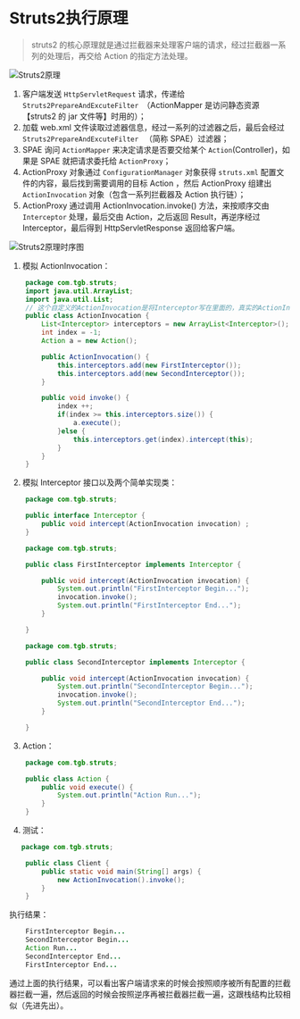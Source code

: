 # Struts2执行原理

> struts2 的核心原理就是通过拦截器来处理客户端的请求，经过拦截器一系列的处理后，再交给 Action 的指定方法处理。

![Struts2原理](http://wx1.sinaimg.cn/mw690/9e6aadb3gy1ffn657ssfkj20dm0czgmi.jpg)

1. 客户端发送 `HttpServletRequest` 请求，传递给 `Struts2PrepareAndExcuteFilter `（ActionMapper 是访问静态资源 【struts2 的 jar 文件等】时用的）；
2. 加载 web.xml 文件读取过滤器信息，经过一系列的过滤器之后，最后会经过 `Struts2PrepareAndExcuteFilter ` （简称 SPAE）过滤器；
3. SPAE 询问 `ActionMapper` 来决定请求是否要交给某个 `Action`(Controller)，如果是 SPAE 就把请求委托给 `ActionProxy`；
4. ActionProxy 对象通过 `ConfigurationManager` 对象获得 `struts.xml` 配置文件的内容，最后找到需要调用的目标 Action ，然后 ActionProxy 组建出 `ActionInvocation` 对象（包含一系列拦截器及 Action 执行链）；
5. ActionProxy 通过调用 ActionInvocation.invoke() 方法，来按顺序交由 `Interceptor` 处理，最后交由 Action，之后返回 Result，再逆序经过Interceptor，最后得到 HttpServletResponse 返回给客户端。

![Struts2原理时序图](http://wx1.sinaimg.cn/mw690/9e6aadb3gy1ffn69ozarwj20u50fqq3t.jpg)

1. 模拟 ActionInvocation：

```java
    package com.tgb.struts;  
    import java.util.ArrayList;  
    import java.util.List;  
    // 这个自定义的ActionInvocation是将Interceptor写在里面的，真实的ActionInvocation是通过反射加载的
    public class ActionInvocation {  
        List<Interceptor> interceptors = new ArrayList<Interceptor>();  
        int index = -1;  
        Action a = new Action();  

        public ActionInvocation() {  
            this.interceptors.add(new FirstInterceptor());  
            this.interceptors.add(new SecondInterceptor());       
        }  

        public void invoke() {  
            index ++;  
            if(index >= this.interceptors.size()) {  
                a.execute();  
            }else {  
                this.interceptors.get(index).intercept(this);  
            }  
        }  
    } 
```

2. 模拟 Interceptor 接口以及两个简单实现类：

```java
    package com.tgb.struts;  

    public interface Interceptor {  
        public void intercept(ActionInvocation invocation) ;  
    }  

    package com.tgb.struts;  

    public class FirstInterceptor implements Interceptor {  

        public void intercept(ActionInvocation invocation) {  
            System.out.println("FirstInterceptor Begin...");  
            invocation.invoke();  
            System.out.println("FirstInterceptor End...");  
        }  

    }  

    package com.tgb.struts;  

    public class SecondInterceptor implements Interceptor {  

        public void intercept(ActionInvocation invocation) {  
            System.out.println("SecondInterceptor Begin...");  
            invocation.invoke();  
            System.out.println("SecondInterceptor End...");  
        }  

    } 
```

3. Action：

```java
    package com.tgb.struts;  

    public class Action {  
        public void execute() {  
            System.out.println("Action Run...");  
        }  
    }
```

4. 测试：

```java
   package com.tgb.struts;  

    public class Client {  
        public static void main(String[] args) {  
            new ActionInvocation().invoke();  
        }  
    } 
```

 执行结果：

```java
    FirstInterceptor Begin...  
    SecondInterceptor Begin...  
    Action Run...  
    SecondInterceptor End...  
    FirstInterceptor End...  
```

通过上面的执行结果，可以看出客户端请求来的时候会按照顺序被所有配置的拦截器拦截一遍，然后返回的时候会按照逆序再被拦截器拦截一遍，这跟栈结构比较相似（先进先出）。